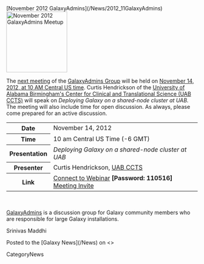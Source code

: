 <div class='newsItemHeader'>[November 2012 GalaxyAdmins](/News/2012_11GalaxyAdmins)</div>

<div class='right'><a href='/Community/GalaxyAdmins/Meetups/2012_11_14.md'><img src='/Images/Logos/GalaxyAdmins.png' alt='November 2012 GalaxyAdmins Meetup' width="160" /></a> </div>

The [next meeting](/Community/GalaxyAdmins/Meetups/2012_11_14) of the [GalaxyAdmins Group](/Community/GalaxyAdmins) will be held on [November 14, 2012, at 10 AM Central US time](/Community/GalaxyAdmins/Meetups/2012_11_14).  Curtis Hendrickson of the [University of Alabama Birmingham's Center for Clinical and Translational Science (UAB CCTS)](http://www.uab.edu/ccts/ResearchResources/BMI/Pages/default.aspx) will speak on *Deploying Galaxy on a shared-node cluster at UAB.*  The meeting will also include time for open discussion.  As always, please come prepared for an active discussion.

<table>
  <tr>
    <th> Date </th>
    <td> November 14, 2012 </td>
  </tr>
  <tr>
    <th> Time </th>
    <td> 10 am Central US Time (-6 GMT) </td>
  </tr>
  <tr>
    <th> Presentation </th>
    <td> <em>Deploying Galaxy on a shared-node cluster at UAB</em> </td>
  </tr>
  <tr>
    <th> Presenter </th>
    <td> Curtis Hendrickson, <a href='http://www.uab.edu/ccts/ResearchResources/BMI/Pages/default.aspx'>UAB CCTS</a> </td>
  </tr>
  <tr>
    <th> Link </th>
    <td> </strong><a href='https://globalcampus.uiowa.edu/join_meeting.html?meetingId=1262339408056'>Connect to Webinar</a><strong> [Password: 110516] <br /> </strong><a href='https://globalcampus.uiowa.edu/build_calendar.event?meetingId=1262339408056'>Meeting Invite</a><strong> </td>
  </tr>
</table>


<br />

[GalaxyAdmins](/Community/GalaxyAdmins) is a discussion group for Galaxy community members who are responsible for large Galaxy installations. 

Srinivas Maddhi

<div class='newsItemFooter'>Posted to the [Galaxy News](/News) on <<Date(2012-11-05T16:55:59Z)>></div>

CategoryNews
